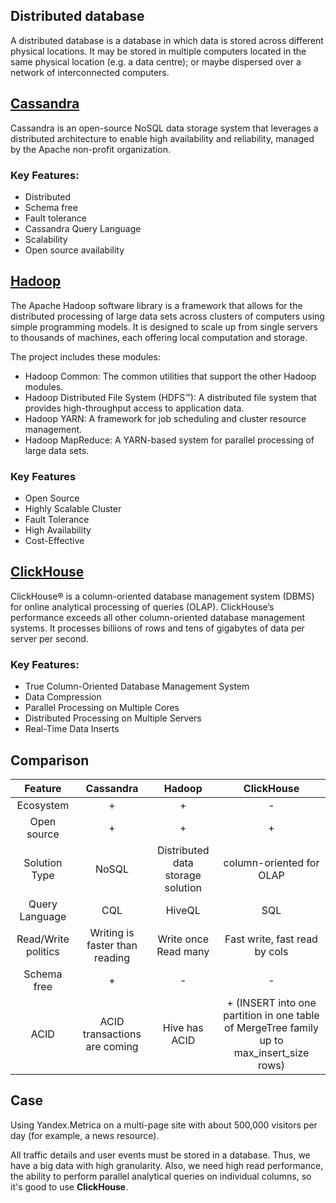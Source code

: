 ## Distributed database

A distributed database is a database in which data is stored across different physical locations.
It may be stored in multiple computers located in the same physical location (e.g. a data centre);
or maybe dispersed over a network of interconnected computers. 

## [Cassandra](https://cassandra.apache.org/_/index.html)


Cassandra is an open-source NoSQL data storage system that leverages a distributed architecture to enable high availability and reliability, managed by the Apache non-profit organization.

### Key Features:

- Distributed
- Schema free
- Fault tolerance
- Cassandra Query Language
- Scalability
- Open source availability


## [Hadoop](https://hadoop.apache.org/)

The Apache Hadoop software library is a framework that allows for the distributed processing of
large data sets across clusters of computers using simple programming models.
It is designed to scale up from single servers to thousands of machines, each offering local
computation and storage. 

The project includes these modules:

- Hadoop Common: The common utilities that support the other Hadoop modules.
- Hadoop Distributed File System (HDFS™): A distributed file system that provides high-throughput access to application data.
- Hadoop YARN: A framework for job scheduling and cluster resource management.
- Hadoop MapReduce: A YARN-based system for parallel processing of large data sets.

### Key Features

- Open Source
- Highly Scalable Cluster
- Fault Tolerance
- High Availability
- Cost-Effective

## [ClickHouse](https://clickhouse.com/docs/ru/)

ClickHouse® is a column-oriented database management system (DBMS) for online analytical processing of queries (OLAP).
ClickHouse’s performance exceeds all other column-oriented database management systems. 
It processes billions of rows and tens of gigabytes of data per server per second.

### Key Features:

- True Column-Oriented Database Management System
- Data Compression
- Parallel Processing on Multiple Cores
- Distributed Processing on Multiple Servers
- Real-Time Data Inserts

## Comparison

|       Feature       |           Cassandra            |              Hadoop               |                                        ClickHouse                                         | 
|:-------------------:|:------------------------------:|:---------------------------------:|:-----------------------------------------------------------------------------------------:|
|      Ecosystem      |               +                |                 +                 |                                             -                                             |
|     Open source     |               +                |                 +                 |                                             +                                             | 
|    Solution Type    |             NoSQL              | Distributed data storage solution |                                 column-oriented for OLAP                                  | 
|   Query Language    |              CQL               |              HiveQL               |                                            SQL                                            | 
| Read/Write politics | Writing is faster than reading |       Write once Read many        |                               Fast write, fast read by cols                               | 
|     Schema free     |               +                |                 -                 |                                             -                                             |
|        ACID         |  ACID transactions are coming  |           Hive has ACID           | + (INSERT into one partition in one table of MergeTree family up to max_insert_size rows) |

## Case

Using Yandex.Metrica on a multi-page site with about 500,000 visitors per day (for example, a news resource).

All traffic details and user events must be stored in a database. Thus, we have a big data with high granularity.
Also, we need high read performance, the ability to perform parallel analytical queries on individual columns, 
so it's good to use **ClickHouse**.